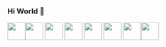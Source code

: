 ### Hi World 👋
<img src="https://cdn.jsdelivr.net/gh/devicons/devicon/icons/figma/figma-original.svg" height="40" width="40"  /><img src="https://cdn.jsdelivr.net/gh/devicons/devicon/icons/html5/html5-original-wordmark.svg" height="40" width="40"/> <img src="https://cdn.jsdelivr.net/gh/devicons/devicon/icons/css3/css3-original-wordmark.svg" height="40" width="40" /> <img src="https://cdn.jsdelivr.net/gh/devicons/devicon/icons/react/react-original.svg" height="40" width="40" /> <img src="https://cdn.jsdelivr.net/gh/devicons/devicon/icons/javascript/javascript-original.svg" height="40" width="40" /> <img src="https://cdn.jsdelivr.net/gh/devicons/devicon/icons/typescript/typescript-original.svg" height="40" width="40" /> <img src="https://cdn.jsdelivr.net/gh/devicons/devicon/icons/photoshop/photoshop-plain.svg" height="40" width="40" /><img src="https://cdn.jsdelivr.net/gh/devicons/devicon/icons/illustrator/illustrator-plain.svg" height="40" width="40" />
          
          
          
          
            

          
          
          
          
          
          
